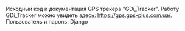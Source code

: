 Исходный код и документация GPS трекера "GDi_Tracker". Работу GDi_Tracker можно
увидеть здесь: https://gps.gps-plus.com.ua/. Пользователь и пароль: Django
